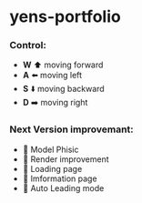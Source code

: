 # yens-portfolio

### Control:
* **W** ⬆️ moving forward
* **A** ⬅️ moving left
* **S** ⬇️ moving backward
* **D** ➡️ moving right 

### Next Version improvemant:
* 🔨 Model Phisic
* 🔨 Render improvement
* 🔨 Loading page
* 🔨 Imformation page 
* 🔨 Auto Leading mode
